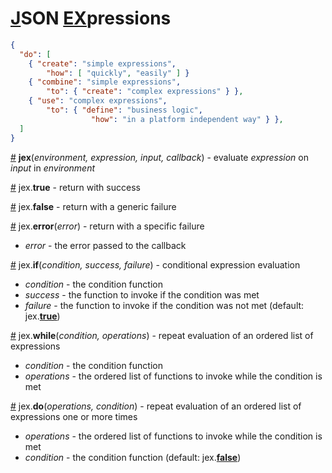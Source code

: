# [J](#json)SON [EX](#expressions)pressions

```json
{
  "do": [
    { "create": "simple expressions",
        "how": [ "quickly", "easily" ] }
    { "combine": "simple expressions",
        "to": { "create": "complex expressions" } },
    { "use": "complex expressions",
        "to": { "define": "business logic",
                  "how": "in a platform independent way" } },
  ]
}
```

<a name="jex" href="#jex">#</a> **jex**(*environment, expression, input, callback*) - evaluate *expression* on *input* in *environment*

<a name="jex-true" href="#jex-true">#</a> jex.**true** - return with success

<a name="jex-false" href="#jex-false">#</a> jex.**false** - return with a generic failure

<a name="jex-error" href="#jex-error">#</a> jex.**error**(*error*) - return with a specific failure

* *error* - the error passed to the callback

<a name="jex-if" href="#jex-if">#</a> jex.**if**(*condition, success, failure*) - conditional expression evaluation

* *condition* - the condition function
* *success* - the function to invoke if the condition was met
* *failure* - the function to invoke if the condition was not met (default: jex.[**true**](#jex-true))

<a name="jex-while" href="#jex-while">#</a> jex.**while**(*condition, operations*) - repeat evaluation of an ordered list of expressions

* *condition* - the condition function
* *operations* - the ordered list of functions to invoke while the condition is met

<a name="jex-do" href="#jex-do">#</a> jex.**do**(*operations, condition*) - repeat evaluation of an ordered list of expressions one or more times

* *operations* - the ordered list of functions to invoke while the condition is met
* *condition* - the condition function (default: jex.[**false**](#jex-false))
